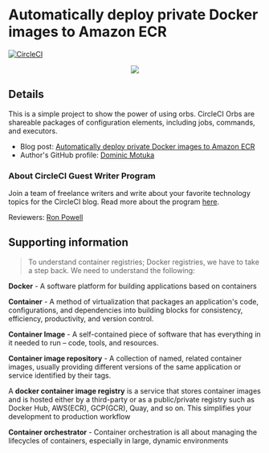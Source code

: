 # Automatically deploy private Docker images to Amazon ECR

[![CircleCI](https://circleci.com/gh/CIRCLECI-GWP/circleci-ecr-demo.svg?style=svg)](https://circleci.com/gh/CIRCLECI-GWP/circleci-ecr-demo)

<p align="center"><img src="https://avatars3.githubusercontent.com/u/59034516"></p>

## Details

This is a simple project to show the power of using orbs. CircleCI Orbs are shareable packages of configuration elements, including jobs, commands, and executors.

- Blog post: [Automatically deploy private Docker images to Amazon ECR][blog]
- Author's GitHub profile: [Dominic Motuka][author]

### About CircleCI Guest Writer Program

Join a team of freelance writers and write about your favorite technology topics for the CircleCI blog. Read more about the program [here][gwp-program].

Reviewers: [Ron Powell][ron]

[blog]: https://circleci.com/blog/automatically-deploy-private-docker-images-to-aws-ecr/
[author]: https://github.com/daumie
[gwp-program]: https://circle.ci/3ahQxfu
[ron]: https://github.com/ronpowelljr

## Supporting information

> To understand container registries; Docker registries, we have to take a step back. We need to understand the following:

**Docker** - A software platform for building applications based on containers

**Container** - A method of virtualization that packages an application's code, configurations, and dependencies into building blocks for consistency, efficiency, productivity, and version control.

**Container Image** - A self-contained piece of software that has everything in it needed to run – code, tools, and resources.

**Container image repository** - A collection of named, related container images, usually providing different versions of the same application or service identified by their tags.

A **docker container image registry** is a service that stores container images and is hosted either by a third-party or as a public/private registry such as Docker Hub, AWS(ECR), GCP(GCR), Quay, and so on. This simplifies your development to production workflow

**Container orchestrator** - Container orchestration is all about managing the lifecycles of containers, especially in large, dynamic environments
